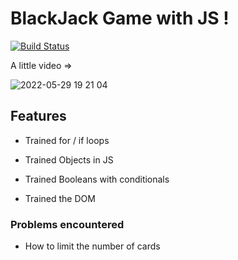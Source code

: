 # BlackJack Game with JS !

[![Build Status](https://travis-ci.org/joemccann/dillinger.svg?branch=master)](https://travis-ci.org/joemccann/dillinger)

A little video =>

![2022-05-29 19 21 04](https://user-images.githubusercontent.com/102190834/170883305-87a1c69b-07a2-4fd5-a101-a3a6b3b93a23.gif)


## Features 

- Trained for / if loops

- Trained Objects in JS

- Trained Booleans with conditionals

- Trained the DOM

### Problems encountered

- How to limit the number of cards
